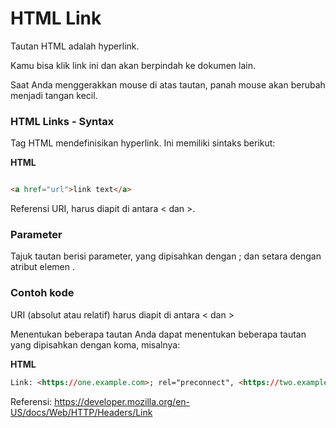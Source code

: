 # HTML Link

Tautan HTML adalah hyperlink.  
  
Kamu bisa klik link ini dan akan berpindah ke dokumen lain.  

Saat Anda menggerakkan mouse di atas tautan, panah mouse akan berubah menjadi tangan kecil.
  
### HTML Links - Syntax

Tag HTML <a> mendefinisikan hyperlink. Ini memiliki sintaks berikut:

  **HTML**

```html

<a href="url">link text</a>

```
  
<uri-referensi>
Referensi URI, harus diapit di antara < dan >.

### Parameter

Tajuk tautan berisi parameter, yang dipisahkan dengan ; dan setara dengan atribut elemen <link>.

### Contoh kode

URI (absolut atau relatif) harus diapit di antara < dan >



Menentukan beberapa tautan
Anda dapat menentukan beberapa tautan yang dipisahkan dengan koma, misalnya:

**HTML**

```html
Link: <https://one.example.com>; rel="preconnect", <https://two.example.com>; rel="preconnect", <https://three.example.com>; rel="preconnect"
```

Referensi: https://developer.mozilla.org/en-US/docs/Web/HTTP/Headers/Link
